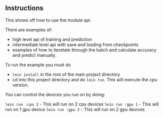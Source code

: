 ## Instructions

This shows off how to use the module api.

There are examples of:
 - high level api of training and prediction
 - intermediate level api with save and loading from checkpoints
 - examples of how to iteratate through the batch and calculate accuracy and predict manually.

To run the example you must do

* `lein install` in the root of the main project directory
* cd into this project directory and do `lein run`. This will execute the cpu version.

You can control the devices you run on by doing:

`lein run :cpu 2` - This will run on 2 cpu devices
`lein run :gpu 1` - This will run on 1 gpu device
`lein run :gpu 2` - This will run on 2 gpu devices


